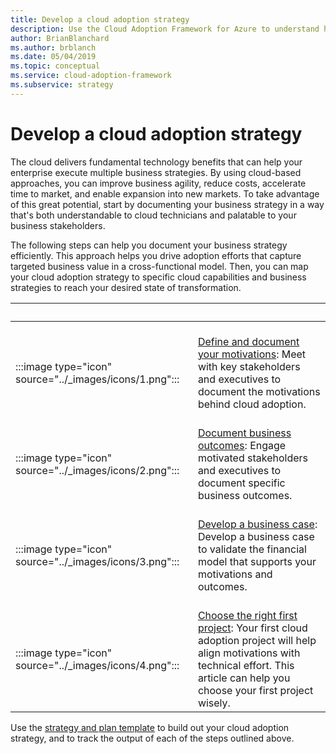 ```yaml
---
title: Develop a cloud adoption strategy
description: Use the Cloud Adoption Framework for Azure to understand how the cloud can help advance your business strategy.
author: BrianBlanchard
ms.author: brblanch
ms.date: 05/04/2019
ms.topic: conceptual
ms.service: cloud-adoption-framework
ms.subservice: strategy
---
```


# Develop a cloud adoption strategy

The cloud delivers fundamental technology benefits that can help your enterprise execute multiple business strategies. By using cloud-based approaches, you can improve business agility, reduce costs, accelerate time to market, and enable expansion into new markets. To take advantage of this great potential, start by documenting your business strategy in a way that's both understandable to cloud technicians and palatable to your business stakeholders.

The following steps can help you document your business strategy efficiently. This approach helps you drive adoption efforts that capture targeted business value in a cross-functional model. Then, you can map your cloud adoption strategy to specific cloud capabilities and business strategies to reach your desired state of transformation.

| <span title="Icon">&nbsp;</span> | <span title="Description">&nbsp;</span> |
|--|--|
| <br> :::image type="icon" source="../_images/icons/1.png"::: | <br> [Define and document your motivations](./motivations.md): Meet with key stakeholders and executives to document the motivations behind cloud adoption. |
| <br> :::image type="icon" source="../_images/icons/2.png"::: | <br> [Document business outcomes](./business-outcomes/index.md): Engage motivated stakeholders and executives to document specific business outcomes. |
| <br> :::image type="icon" source="../_images/icons/3.png"::: | <br> [Develop a business case](./cloud-migration-business-case.md): Develop a business case to validate the financial model that supports your motivations and outcomes. |
| <br> :::image type="icon" source="../_images/icons/4.png"::: | <br> [Choose the right first project](./first-adoption-project.md): Your first cloud adoption project will help align motivations with technical effort. This article can help you choose your first project wisely. |

Use the [strategy and plan template](https://raw.githubusercontent.com/microsoft/CloudAdoptionFramework/master/plan/cloud-adoption-framework-strategy-and-plan-template.docx) to build out your cloud adoption strategy, and to track the output of each of the steps outlined above.

